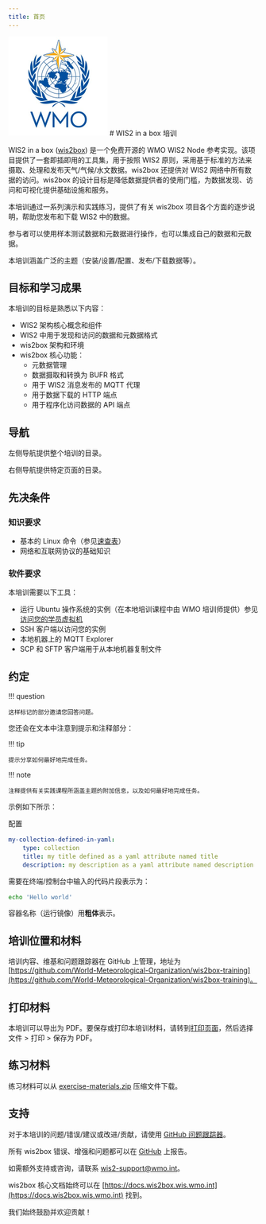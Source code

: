 ```yaml
---
title: 首页
---
```


<img alt="WMO logo" src="../assets/img/wmo-logo.png" width="200">
# WIS2 in a box 培训

WIS2 in a box ([wis2box](https://docs.wis2box.wis.wmo.int)) 是一个免费开源的 WMO WIS2 Node 参考实现。该项目提供了一套即插即用的工具集，用于按照 WIS2 原则，采用基于标准的方法来摄取、处理和发布天气/气候/水文数据。wis2box 还提供对 WIS2 网络中所有数据的访问。wis2box 的设计目标是降低数据提供者的使用门槛，为数据发现、访问和可视化提供基础设施和服务。

本培训通过一系列演示和实践练习，提供了有关 wis2box 项目各个方面的逐步说明，帮助您发布和下载 WIS2 中的数据。

参与者可以使用样本测试数据和元数据进行操作，也可以集成自己的数据和元数据。

本培训涵盖广泛的主题（安装/设置/配置、发布/下载数据等）。

## 目标和学习成果

本培训的目标是熟悉以下内容：

- WIS2 架构核心概念和组件
- WIS2 中用于发现和访问的数据和元数据格式
- wis2box 架构和环境
- wis2box 核心功能：
    - 元数据管理
    - 数据摄取和转换为 BUFR 格式
    - 用于 WIS2 消息发布的 MQTT 代理
    - 用于数据下载的 HTTP 端点
    - 用于程序化访问数据的 API 端点

## 导航

左侧导航提供整个培训的目录。

右侧导航提供特定页面的目录。

## 先决条件

### 知识要求

- 基本的 Linux 命令（参见[速查表](cheatsheets/linux.md)）
- 网络和互联网协议的基础知识

### 软件要求

本培训需要以下工具：

- 运行 Ubuntu 操作系统的实例（在本地培训课程中由 WMO 培训师提供）参见[访问您的学员虚拟机](practical-sessions/accessing-your-student-vm.md#introduction)
- SSH 客户端以访问您的实例
- 本地机器上的 MQTT Explorer
- SCP 和 SFTP 客户端用于从本地机器复制文件

## 约定

!!! question

    这样标记的部分邀请您回答问题。

您还会在文本中注意到提示和注释部分：

!!! tip

    提示分享如何最好地完成任务。

!!! note

    注释提供有关实践课程所涵盖主题的附加信息，以及如何最好地完成任务。

示例如下所示：

配置
``` {.yaml linenums="1"}
my-collection-defined-in-yaml:
    type: collection
    title: my title defined as a yaml attribute named title
    description: my description as a yaml attribute named description
```

需要在终端/控制台中输入的代码片段表示为：

```bash
echo 'Hello world'
```

容器名称（运行镜像）用**粗体**表示。

## 培训位置和材料

培训内容、维基和问题跟踪器在 GitHub 上管理，地址为 [https://github.com/World-Meteorological-Organization/wis2box-training](https://github.com/World-Meteorological-Organization/wis2box-training)。

## 打印材料

本培训可以导出为 PDF。要保存或打印本培训材料，请转到[打印页面](print_page)，然后选择文件 > 打印 > 保存为 PDF。

## 练习材料

练习材料可以从 [exercise-materials.zip](/exercise-materials.zip) 压缩文件下载。

## 支持

对于本培训的问题/错误/建议或改进/贡献，请使用 [GitHub 问题跟踪器](https://github.com/World-Meteorological-Organization/wis2box-training/issues)。

所有 wis2box 错误、增强和问题都可以在 [GitHub](https://github.com/World-Meteorological-Organization/wis2box/issues) 上报告。

如需额外支持或咨询，请联系 wis2-support@wmo.int。

wis2box 核心文档始终可以在 [https://docs.wis2box.wis.wmo.int](https://docs.wis2box.wis.wmo.int) 找到。

我们始终鼓励并欢迎贡献！